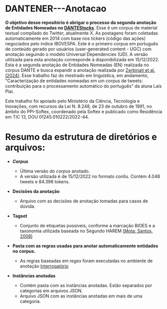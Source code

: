 # DANTENER---Anotacao
**O objetivo desse repositório é abrigar o processo da segunda anotação de Entidades Nomeadas no [DANTEStocks](https://sol.sbc.org.br/index.php/stil/article/view/17813/17647)**.
Esse é um corpus de material textual compilado do Twitter, atualmente X. As postagens foram coletadas automaticamente em 2014 com base nos tickers (código das ações) negociados pelo índice IBOVESPA. Este é o primeiro corpus em português de conteúdo gerado por usuários (user-generated content - UGC) com anotação seguindo o modelo Universal Dependencies (UD). A versão utilizada para esta anotação corresponde à disponibilizada em 15/12/2022. Esta é a segunda anotação de Entidades Nomeadas (EN) realizada no corpus DANTE e busca expandir a anotação realizada por [Zerbinati et al. (2024)](https://aclanthology.org/2024.propor-1.28/). Esse trabalho faz do mestrado em linguística, em andamento, "Caracterização de entidades nomeadas em um corpus de tweets: contribuição para o processamento automático do português" da aluna Laís Piai. 

 Este trabalho foi apoiado pelo Ministério da Ciência, Tecnologia e Inovações, com recursos da Lei N. 8.248, de 23 de outubro de 1991, no âmbito do PPI-Softex, coordenado pela Softex e publicado como Residência 
 em TIC 13, DOU 01245.010222/2022-44.


# Resumo da estrutura de diretórios e arquivos:
* **_Corpus_**
  * Última versão do _corpus_ anotado.
  * A versão utilizada é de 15/12/2022 no formato conllu. Contém 4.048 tweets e 84.396 tokens.
    
* **Decisões da anotação**
  * Arquivo com as decisões de anotação tomadas para casos de dúvida.

* **Tagset**
  * Conjunto de etiquetas possíveis, conforme a marcação BIOES e a taxonomia utilizada baseada no Segundo HAREM [(Mota; Santos, 2008)](https://www.linguateca.pt/LivroSegundoHAREM/)

* **Pasta com as regras usadas para anotar automaticamente entidades no corpus.**
  * As regras baseadas em _regex_ foram executadas no ambiente de anotação [Interrogatório](https://github.com/alvelvis/Interrogat-rio)
* **Instâncias anotadas**
  * Contém pasta com as instâncias anotadas. Estão separados por categorias em arquivos JSON.
  * Arquivo JSON com as instâncias anotadas em mais de uma categoria.



